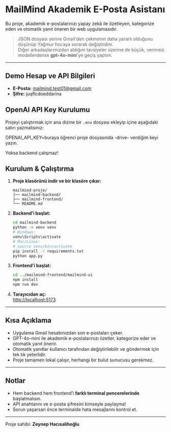 
# MailMind Akademik E-Posta Asistanı

Bu proje, akademik e-postalarınızı yapay zekâ ile özetleyen, kategorize eden ve otomatik yanıt öneren bir web uygulamasıdır.

> JSON dosyası yerine Gmail'den çekmenin daha yararlı olduğunu düşünüp Yağmur hocaya sorarak değiştirdim.  
> Diğer arkadaşlarımızdan aldığım tavsiyeler üzerine de küçük, verimsiz modellerdense **gpt-4o-mini**'ye geçiş yaptım.

---

## Demo Hesap ve API Bilgileri

- **E-Posta:** mailmind.test01@gmail.com
- **Şifre:** juqflcdoeddarina
  
## OpenAI API Key Kurulumu

Projeyi çalıştırmak için ana dizine bir `.env` dosyası ekleyip içine aşağıdaki satırı yazmalısınız:

OPENAI_API_KEY=buraya öğrenci proje dosyasında -drive- verdiğim keyi yazın.

Yoksa backend çalışmaz!


## Kurulum & Çalıştırma

1. **Proje klasörünü indir ve bir klasöre çıkar:**

   ```
   mailmind-proje/
   ├── mailmind-backend/
   ├── mailmind-frontend/
   └── README.md
   ```

2. **Backend’i başlat:**
   ```bash
   cd mailmind-backend
   python -m venv venv
   # Windows:
   venv\Scripts\activate
   # Mac/Linux:
   # source venv/bin/activate
   pip install -r requirements.txt
   python app.py
   ```

3. **Frontend’i başlat:**
   ```bash
   cd ../mailmind-frontend/mailmind-ui
   npm install
   npm run dev
   ```

4. **Tarayıcıdan aç:**  
   [http://localhost:5173](http://localhost:5173)

---

## Kısa Açıklama

- Uygulama Gmail hesabınızdan son e-postaları çeker.
- GPT-4o-mini ile akademik e-postalarınızı özetler, kategorize eder ve otomatik yanıt önerir.
- Otomatik yanıtlar kullanıcı tarafından değiştirilebilir ve göndermek için tek tık yeterlidir.
- Proje tamamen lokal çalışır, herhangi bir bulut sunucusu gerekmez.

---

## Notlar

- Hem backend hem frontend’i **farklı terminal pencerelerinde** başlatmalısın.
- API anahtarını ve e-posta şifresini kimseyle paylaşma!
- Sorun yaşarsan önce terminalde hata mesajlarını kontrol et.

---

Proje sahibi: **Zeynep Hacısalihoğlu**
